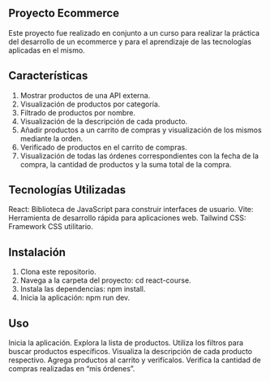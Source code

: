 ## Proyecto Ecommerce

Este proyecto fue realizado en conjunto a un curso para realizar la práctica del desarrollo de un ecommerce y para el aprendizaje
de las tecnologías aplicadas en el mismo.


## Características
1.	Mostrar productos de una API externa.
2.	Visualización de productos por categoría.
3.	Filtrado de productos por nombre.
4.	Visualización de la descripción de cada producto.
5.	Añadir productos a un carrito de compras y visualización de los mismos mediante la orden.
6.	Verificado de productos en el carrito de compras.
7.	Visualización de todas las órdenes correspondientes con la fecha de la compra, la cantidad de productos y la suma total de la compra.


## Tecnologías Utilizadas
React: Biblioteca de JavaScript para construir interfaces de usuario.
Vite: Herramienta de desarrollo rápida para aplicaciones web.
Tailwind CSS: Framework CSS utilitario.


## Instalación
1.	Clona este repositorio.
2.	Navega a la carpeta del proyecto: cd react-course.
3.	Instala las dependencias: npm install.
4.	Inicia la aplicación: npm run dev.


## Uso
Inicia la aplicación.
Explora la lista de productos.
Utiliza los filtros para buscar productos específicos.
Visualiza la descripción de cada producto respectivo.
Agrega productos al carrito y verifícalos.
Verifica la cantidad de compras realizadas en “mis órdenes”.
